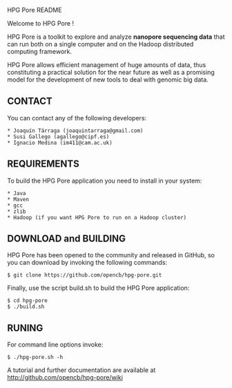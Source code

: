 HPG Pore README

Welcome to HPG Pore !

HPG Pore is a toolkit to explore and analyze **nanopore sequencing data** that can run both on a single computer and on the Hadoop distributed computing framework.

HPG Pore allows efficient management of huge amounts of data, thus constituting a practical solution for the near future as well as a promising model for the development of new tools to deal with genomic big data.

CONTACT
------- 
  You can contact any of the following developers:

    * Joaquín Tárraga (joaquintarraga@gmail.com)
    * Susi Gallego (agallego@cipf.es)
    * Ignacio Medina (im411@cam.ac.uk)

REQUIREMENTS
-------------

To build the HPG Pore application you need to install in your system:

    * Java
    * Maven
    * gcc
    * zlib
    * Hadoop (if you want HPG Pore to run on a Hadoop cluster)


DOWNLOAD and BUILDING
---------------------

  HPG Pore has been opened to the community and released in GitHub, so you can download by invoking the following commands:

    $ git clone https://github.com/opencb/hpg-pore.git
  
  Finally, use the script build.sh to build the HPG Pore application:

    $ cd hpg-pore
    $ ./build.sh

RUNING
-------

  For command line options invoke:

    $ ./hpg-pore.sh -h
    

A tutorial and further documentation are available at http://github.com/opencb/hpg-pore/wiki
